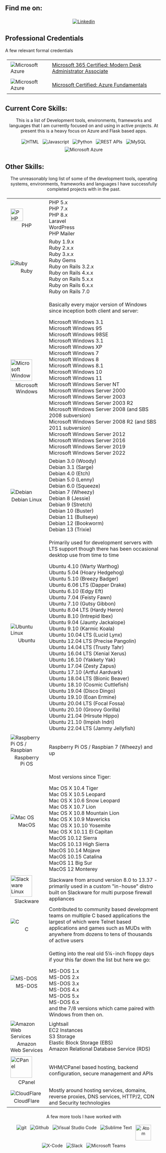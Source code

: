 ## Find me on:
<p align="center">
    <a href="https://www.linkedin.com/in/murraystorm/" target="_blank" rel="noopener noreferrer">
        <img src="https://img.icons8.com/color/69/000000/linkedin.png" alt="Linkedin" style="vertical-align:top; margin:4px" />
    </a>
</p>

## Professional Credentials

A few relevant formal credentials

<table align="center" style="padding:5px;">
    <tr>
        <td>
            <img src="https://img.icons8.com/fluency/69/000000/azure-1.png" title="Microsoft Azure" alt="Microsoft Azure" style="vertical-align:top; margin:4px" />
        </td>
        <td>
            <a href="https://www.credly.com/badges/87351260-bdba-4c52-9d82-5075fc2b36cb">Microsoft 365 Certified: Modern Desk Administrator Associate</a>
        </td>
    </tr>
    <tr>
        <td>
            <img src="https://img.icons8.com/fluency/69/000000/azure-1.png" title="Microsoft Azure" alt="Microsoft Azure" style="vertical-align:top; margin:4px" />
        </td>
        <td>
            <a href="https://www.credly.com/badges/7d6fb58a-ff2e-453f-906d-a9e5ee54462b">Microsoft Certified: Azure Fundamentals</a>
        </td>
    </tr>
</table>


## Current Core Skills:
<p align="center">
    This is a list of Development tools, environments, frameworks and languages that I am currently focused on and using in active projects. At present this is a heavy focus on Azure and Flask based apps.
</p>

<div align="center">
    <img src="https://img.icons8.com/color/69/000000/html-5--v1.png" title="HTML" alt="HTML" style="vertical-align:top; margin:4px" />
    <img src="https://img.icons8.com/color/69/000000/javascript.png" title="Javascript" alt="Javascript" style="vertical-align:top; margin:4px" />
    <img src="https://img.icons8.com/color/69/000000/python.png" title="Python" alt="Python" style="vertical-align:top; margin:4px" />
    <img src="https://img.icons8.com/color/69/000000/api-settings.png" title="REST APIs" alt="REST APIs" style="vertical-align:top; margin:4px" />
    <img src="https://img.icons8.com/color/69/000000/mysql-logo.png" title="MySQL" alt="MySQL" style="vertical-align:top; margin:4px" />
    <img src="https://img.icons8.com/fluency/69/000000/azure-1.png" title="Microsoft Azure" alt="Microsoft Azure" style="vertical-align:top; margin:4px" />
</div>

## Other Skills:
<p align="center">
    The unreasonably long list of some of the development tools, operating systems, environments, frameworks and languages I have successfully completed projects with in the past.
</p>

<table align="center" style="padding:5px;">
    <tr>
        <td>
            <img src="https://cdn.cdnlogo.com/logos/p/71/php.svg" alt="PHP" height="40" style="vertical-align:top; margin:4px" />
            <div align="center">PHP<div>
        </td>
        <td>
            <div>PHP 5.x</div>
            <div>PHP 7.x</div>
            <div>PHP 8.x</div>
            <div>Laravel</div>
            <div>WordPress</div>
            <div>PHP Mailer</div>
        </td>
    </tr>
    <tr>
        <td>
            <img src="https://img.icons8.com/color/69/000000/ruby-programming-language.png" alt="Ruby" style="vertical-align:top; margin:4px" />
            <div align="center">Ruby<div>
        </td>
        <td>
            <div>Ruby 1.9.x</div>
            <div>Ruby 2.x.x</div>
            <div>Ruby 3.x.x</div>
            <div>Ruby Gems</div>
            <div>Ruby on Rails 3.2.x</div>
            <div>Ruby on Rails 4.x.x</div>
            <div>Ruby on Rails 5.x.x</div>
            <div>Ruby on Rails 6.x.x</div>
            <div>Ruby on Rails 7.0</div>
        </td>
    </tr>
    <tr>
        <td>
            <img src="https://img.icons8.com/color/48/000000/windows-11.png" title="Microsoft Windows" alt="Microsoft Windows" height="69" style="vertical-align:top; margin:4px" /> 
            <div align="center">Microsoft<div>
            <div align="center">Windows<div>
        </td>
        <td>
            <p>Basically every major version of Windows since inception both client and server:</p>
            <div>Microsoft Windows 3.1</div>
            <div>Microsoft Windows 95</div>
            <div>Microsoft Windows 98SE</div>
            <div>Microsoft Windows 3.1</div>
            <div>Microsoft Windows XP</div>
            <div>Microsoft Windows 7</div>
            <div>Microsoft Windows 8</div>
            <div>Microsoft Windows 8.1</div>
            <div>Microsoft Windows 10</div>
            <div>Microsoft Windows 11</div>
            <div>Microsoft Windows Server NT</div>
            <div>Microsoft Windows Server 2000</div>
            <div>Microsoft Windows Server 2003</div>
            <div>Microsoft Windows Server 2003 R2</div>
            <div>Microsoft Windows Server 2008 (and SBS 2008 subversion)</div>
            <div>Microsoft Windows Server 2008 R2 (and SBS 2011 subversion)</div>
            <div>Microsoft Windows Server 2012</div>
            <div>Microsoft Windows Server 2016</div>
            <div>Microsoft Windows Server 2019</div>
            <div>Microsoft Windows Server 2022</div>
        </td>
    </tr>
    <tr>
        <td>
            <img src="https://img.icons8.com/color/69/000000/debian.png" title="Debian" alt="Debian" style="vertical-align:top; margin:4px" />
            <div align="center">Debian Linux<div>
        </td>
        <td>
            <div>Debian 3.0 (Woody)<div>
            <div>Debian 3.1 (Sarge)<div>
            <div>Debian 4.0 (Etch)<div>
            <div>Debian 5.0 (Lenny)<div>
            <div>Debian 6.0 (Squeeze)<div>
            <div>Debian 7 (Wheezy)<div>
            <div>Debian 8 (Jessie)<div>
            <div>Debian 9 (Stretch)<div>
            <div>Debian 10 (Buster)<div>
            <div>Debian 11 (Bullseye)<div>
            <div>Debian 12 (Bookworm)<div>
            <div>Debian 13 (Trixie)<div>
        </td>
    </tr>
    <tr>
        <td>
            <img src="https://img.icons8.com/color/69/000000/ubuntu--v1.png" title="Ubuntu Linux" alt="Ubuntu Linux" style="vertical-align:top; margin:4px" />
            <div align="center">Ubuntu<div>
        </td>
        <td>
            <p>Primarily used for development servers with LTS support though there has been occasional desktop use from time to time</p>
            <div>Ubuntu 4.10 (Warty Warthog)</div>
            <div>Ubuntu 5.04 (Hoary Hedgehog)</div>
            <div>Ubuntu 5.10 (Breezy Badger)</div>
            <div>Ubuntu 6.06 LTS (Dapper Drake)</div>
            <div>Ubuntu 6.10 (Edgy Eft)</div>
            <div>Ubuntu 7.04 (Feisty Fawn)</div>
            <div>Ubuntu 7.10 (Gutsy Gibbon)</div>
            <div>Ubuntu 8.04 LTS (Hardy Heron)</div>
            <div>Ubuntu 8.10 (Intrepid Ibex)</div>
            <div>Ubuntu 9.04 (Jaunty Jackalope)</div>
            <div>Ubuntu 9.10 (Karmic Koala)</div>
            <div>Ubuntu 10.04 LTS (Lucid Lynx)</div>
            <div>Ubuntu 12.04 LTS (Precise Pangolin)</div>
            <div>Ubuntu 14.04 LTS (Trusty Tahr)</div>
            <div>Ubuntu 16.04 LTS (Xenial Xerus)</div>
            <div>Ubuntu 16.10 (Yakkety Yak)</div>
            <div>Ubuntu 17.04 (Zesty Zapus)</div>
            <div>Ubuntu 17.10 (Artful Aardvark)</div>
            <div>Ubuntu 18.04 LTS (Bionic Beaver)</div>
            <div>Ubuntu 18.10 (Cosmic Cuttlefish)</div>
            <div>Ubuntu 19.04 (Disco Dingo)</div>
            <div>Ubuntu 19.10 (Eoan Ermine)</div>
            <div>Ubuntu 20.04 LTS (Focal Fossa)</div>
            <div>Ubuntu 20.10 (Groovy Gorilla)</div>
            <div>Ubuntu 21.04 (Hirsute Hippo)</div>
            <div>Ubuntu 21.10 (Impish Indri)</div>
            <div>Ubuntu 22.04 LTS (Jammy Jellyfish)</div>
        </td>
    </tr>
    <tr>
        <td>
            <img src="https://img.icons8.com/color/69/000000/raspberry-pi.png" title="Raspberry Pi OS / Raspbian" alt="Raspberry Pi OS / Raspbian" style="vertical-align:top; margin:4px" />
            <div align="center">Raspberry<div>
            <div align="center">Pi OS<div>
        </td>
        <td>
            <div>Raspberry Pi OS / Raspbian 7 (Wheezy) and up</div>
        </td>
    </tr>
    <tr>
        <td>
            <img src="https://img.icons8.com/color/69/000000/mac-logo.png" alt="Mac OS" style="vertical-align:top; margin:4px" />   
            <div align="center">MacOS<div>
        </td>
        <td>
            <p>Most versions since Tiger:</p>
            <div>Mac OS X 10.4 Tiger</div>
            <div>Mac OS X 10.5 Leopard</div>
            <div>Mac OS X 10.6 Snow Leopard</div>
            <div>Mac OS X 10.7 Lion</div>
            <div>Mac OS X 10.8 Mountain Lion</div>
            <div>Mac OS X 10.9 Mavericks</div>
            <div>Mac OS X 10.10 Yosemite</div>
            <div>Mac OS X 10.11 El Capitan</div>
            <div>MacOS 10.12 Sierra</div>
            <div>MacOS 10.13 High Sierra</div>
            <div>MacOS 10.14 Mojave</div>
            <div>MacOS 10.15 Catalina</div>
            <div>MacOS 11 Big Sur</div>
            <div>MacOS 12 Monterey</div>
        </td>
    </tr>
    <tr>
        <td>
            <img src="https://upload.wikimedia.org/wikipedia/commons/3/34/Slackware_logo.svg" title="Slackware Linux" alt="Slackware Linux" height="69"style="vertical-align:top; margin:4px" />
            <div align="center">Slackware<div>
        </td>
        <td>
            <div>Slackware from around version 8.0 to 13.37 - primarily used in a custom "in-house" distro built on Slackware for multi purpose firewall appliances</div>
        </td>
    </tr>
    <tr>
        <td>
            <img src="https://img.icons8.com/color/69/000000/c-programming.png" alt="C" style="vertical-align:top; margin:4px" />
            <div align="center">C<div>
        </td>
        <td>
            Contributed to community based development teams on multiple C based applications the largest of which were Telnet based applications and games such as MUDs with anywhere from dozens to tens of thousands of active users
        </td>
    </tr>
    <tr>
        <td>
            <img src="https://img.icons8.com/color/69/000000/dos.png" title="MS-DOS" alt="MS-DOS" style="vertical-align:top; margin:4px" />
            <div align="center">MS-DOS<div>
        </td>
        <td>
            <p>Getting into the real old 5¼-inch floppy days if your this far down the list but here we go:</p>
            <div>MS-DOS 1.x</div>
            <div>MS-DOS 2.x</div>
            <div>MS-DOS 3.x</div>
            <div>MS-DOS 4.x</div>
            <div>MS-DOS 5.x</div>
            <div>MS-DOS 6.x</div>
            <div>and the 7/8 versions which came paired with Windows from then on.</div>
        </td>
    </tr>
     <tr>
        <td>
            <img src="https://img.icons8.com/color/69/000000/amazon-web-services.png" alt="Amazon Web Services" style="vertical-align:top; margin:4px" />
            <div align="center">Amazon<div>
            <div align="center">Web Services<div>
        </td>
        <td>
            <div>Lightsail</div>
            <div>EC2 Instances</div>
            <div>S3 Storage</div>
            <div>Elastic Block Storage (EBS)</div>
            <div>Amazon Relational Database Service (RDS) </div>
        </td>
    </tr>
    <tr>
        <td>
            <img src="https://cdn.cdnlogo.com/logos/c/90/cpanel.png" alt="CPanel" height="69" style="vertical-align:top; margin:4px" /> 
            <div align="center">CPanel<div>
        </td>
        <td>
            WHM/CPanel based hosting, backend configuration, secure management and APIs
        </td>
    </tr>
    <tr>
        <td>
            <img src="https://img.icons8.com/color/69/000000/cloudflare.png" title="CloudFlare" alt="CloudFlare" style="vertical-align:top; margin:4px" />
            <div align="center">CloudFlare<div>
        </td>
        <td>
            Mostly around hosting services, domains, reverse proxies, DNS services, HTTP/2, CDN and Security technologies
        </td>
    </tr>
</table>         

<p align="center">
    A few more tools I have worked with
</p>
<div align="center">
    <img src="https://img.icons8.com/color/69/000000/git.png" title="Git" alt="git" style="vertical-align:top; margin:4px" />
    <img src="https://img.icons8.com/color/69/000000/github.png" title="Github" alt="Github" style="vertical-align:top; margin:4px" />
    <img src="https://img.icons8.com/color/69/000000/visual-studio-code-2019.png" title="Visual Studio Code" alt="Visual Studio Code" style="vertical-align:top; margin:4px" />
    <img src="https://img.icons8.com/color/69/000000/sublime-text.png" title="Sublime Text" alt="Sublime Text" style="vertical-align:top; margin:4px" />
    <img src="https://cdn.cdnlogo.com/logos/a/75/atom.svg" title="Atom" alt="Atom" height="50" style="vertical-align:top; margin:4px" />
    <img src="https://img.icons8.com/color/69/000000/xcode.png" title="X-Code" alt="X-Code" style="vertical-align:top; margin:4px" />
    <img src="https://img.icons8.com/color/69/000000/slack-new.png" title="Slack" alt="Slack" style="vertical-align:top; margin:4px" />
    <img src="https://img.icons8.com/color/69/000000/microsoft-teams.png" title="Microsoft Teams" alt="Microsoft Teams" style="vertical-align:top; margin:4px" />
</div>

